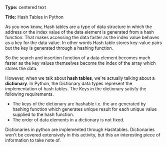 **Type:** centered text

**Title:** Hash Tables in Python

As you now know, Hash tables are a type of data structure in which the address or the index value of the data element is generated from a hash function. That makes accessing the data faster as the index value behaves as a key for the data value. In other words Hash table stores key-value pairs but the key is generated through a hashing function.

So the search and insertion function of a data element becomes much faster as the key values themselves become the index of the array which stores the data.

However, when we talk about **hash tables**, we're actually talking about a **dictionary**. In Python, the Dictionary data types represent the implementation of hash tables. The Keys in the dictionary satisfy the following requirements.

- The keys of the dictionary are hashable i.e. the are generated by hashing function which generates unique result for each unique value supplied to the hash function.
- The order of data elements in a dictionary is not fixed.

Dictionaries in python are implemented through Hashtables. Dictionaries won't be covered extensively in this activity, but this an interesting piece of information to take note of. 

